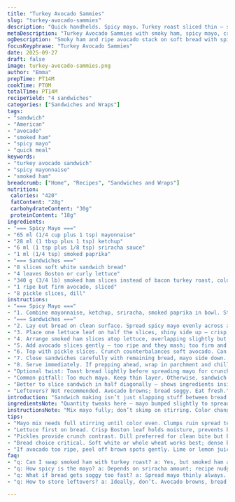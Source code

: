 ```yaml
---
title: "Turkey Avocado Sammies"
slug: "turkey-avocado-sammies"
description: "Quick handhelds. Spicy mayo. Turkey roast sliced thin — swapped bacon turkey for smoked ham — avocado ripe but firm. Pickles tart, crunchy. Bread toasted? No, soft, pillowy. Balance textures simple but key. Sriracha kick hold back or unleash. Mix mayo ingredients thoroughly so smoky paprika blends fully; uneven seasoning ruins spread. Lettuce crisp, bright green, Boston leaf folds easily. Timing? Watch avocados — brown spots kill the vibe. Sandwiches stack, fragile — handle gently. Keep all chilled except bread near room temp — moisture control matters, soggy bread = disaster. Messy? Yes. Worth it? Always."
metaDescription: "Turkey Avocado Sammies with smoky ham, spicy mayo, crisp lettuce, and dill pickles. Soft bread, creamy avocado, subtle heat – balance textures, flavors, timing key."
ogDescription: "Smoky ham and ripe avocado stack on soft bread with spicy mayo and crunchy pickles. Handle gently, watch mayo spread thin, eat fresh, no sog."
focusKeyphrase: "Turkey Avocado Sammies"
date: 2025-09-27
draft: false
image: turkey-avocado-sammies.png
author: "Emma"
prepTime: PT14M
cookTime: PT0M
totalTime: PT14M
recipeYield: "4 sandwiches"
categories: ["Sandwiches and Wraps"]
tags:
- "sandwich"
- "American"
- "avocado"
- "smoked ham"
- "spicy mayo"
- "quick meal"
keywords:
- "turkey avocado sandwich"
- "spicy mayonnaise"
- "smoked ham"
breadcrumb: ["Home", "Recipes", "Sandwiches and Wraps"]
nutrition: 
 calories: "420"
 fatContent: "28g"
 carbohydrateContent: "30g"
 proteinContent: "18g"
ingredients:
- "=== Spicy Mayo ==="
- "65 ml (1/4 cup plus 1 tsp) mayonnaise"
- "28 ml (1 tbsp plus 1 tsp) ketchup"
- "6 ml (1 tsp plus 1/8 tsp) sriracha sauce"
- "1 ml (1/4 tsp) smoked paprika"
- "=== Sandwiches ==="
- "8 slices soft white sandwich bread"
- "4 leaves Boston or curly lettuce"
- "340 g (3/4 lb) smoked ham slices instead of bacon turkey roast, cold"
- "1 ripe but firm avocado, sliced"
- "8 pickle slices, dill"
instructions:
- "=== Spicy Mayo ==="
- "1. Combine mayonnaise, ketchup, sriracha, smoked paprika in bowl. Stir until fully blended, color even. Scrape sides — no clumps. This layer delivers zip; too much sriracha numbs, too little dull. Use taste as guide."
- "=== Sandwiches ==="
- "2. Lay out bread on clean surface. Spread spicy mayo evenly across all slices. Avoid pooling; too much and bread sogs fast."
- "3. Place one lettuce leaf on half the slices, shiny side up — crisp, fresh. If leaves too big, trim gently to fit bread."
- "4. Arrange smoked ham slices atop lettuce, overlapping slightly but no piles. Remember; layering too thick overwhelms avocado."
- "5. Add avocado slices gently — too ripe and they mash; too firm and they lack butteriness. Look for uniform pale green. Lay slices across ham, not stacked. Avoid brown edges."
- "6. Top with pickle slices. Crunch counterbalances soft avocado. Can use bread and butter pickles for twist. Dill stays true to classic."
- "7. Close sandwiches carefully with remaining bread, mayo side down. Press lightly to hold together without crushing."
- "8. Serve immediately. If prepping ahead, wrap in parchment and chill max 1 hour. Moisture from avocado and pickle will soften bread beyond that."
- "Optional twist: Toast bread lightly before spreading mayo for crunch. Butter bread first; acts as moisture barrier. Also try swapping lettuce for arugula for peppery bite which cuts richness."
- "Common pitfall: Too much mayo. Keep thin layer. Otherwise, sandwich turns sloppy and falls apart fast."
- "Better to slice sandwich in half diagonally — shows ingredients inside, easier to handle."
- "Leftovers? Not recommended. Avocado browns; bread soggy. Eat fresh."
introduction: "Sandwich making isn’t just slapping stuff between bread. It’s balance, timing, texture. Too much mayo and bread gone soggy under your fingers. Avocado? Ripeness borderline is everything. I swapped usual turkey roast bacon style for smoked ham last time; game changer — richer, more pronounced smoky notes. Mayo? Not plain. A little heat, the sriracha buzz layered with paprika smoke, cuts fatty ham and creamy avocado. Lettuce acts like a little crisp fence, holds moisture at bay but stays tender. Pickles bite clean through the creaminess. Toasting bread sometimes, sure. But soft bread doubles down on tenderness contrast with crunch from pickles and lettuce. Messy? Yep. No gloves here. Handles get sticky, but that’s part of the ritual. Best eaten right away, no waiting. Don’t let avocado brown kill your vibes. Trust your eyes. This is more than recipe; it’s a method, an instinct."
ingredientsNote: "Quantity tweaks here — mayo bumped slightly to spread easier; sriracha upped a bit but watch your tolerance. Swapped out traditional bacon turkey roast for smoked ham; if none on hand, roast turkey works but the smokiness dulls, so add a pinch liquid smoke or smoked salt to spice mayo. Use soft sandwich bread, white or whole wheat, but avoid dense breads that swallow moisture. Avocado ripe, not mush; test by gently squeezing — should give slightly but no mush. Pickles, dill recommended but bread and butter add sweetness for alternate twist. Lettuce Boston for soft crunch, curly for slight bitterness. Mayo mix requires full stirring — pigment isolated means uneven taste. Keep ingredients cold; prevents avocado from turning quickly, lettuce wilting. If too ripe avocado, peel off bad spots and consider tossing in lime juice; keeps color, adds brightness."
instructionsNote: "Mix mayo fully; don’t skimp on stirring. Color change tells you it’s homogenous — crucial for even flavor. Spread thin to prevent wet bread syndrome. Layering sequence — lettuce first, then ham, then avocado, then pickles — each has purpose. Lettuce shields bread from moisture, ham creates savory base, avocado delivers cream, pickle crunch cuts richness. Handle avocado with care; mushy slices lead to sloppy mess. Close sandwiches gently; a rough press flattens everything. Serve right away unless wrapping tightly and chilling max hour — longer and bread sogs. Toasting bread adds crunch but risks drying sandwich, so butter first; moisture barrier method learned after many soggy failures. Slice diagonally to show filling. Leftovers generally poor quality. Don’t store avocado sliced unless rubbed with lemon or lime juice. Keep sandwich cool but avoid fridge stale bread effect."
tips:
- "Mayo mix needs full stirring until color even. Clumps ruin spread texture and can cause uneven heat. Use taste tests when adding sriracha. Too much numbs; too little dulls. Scrape bowl sides often. Layer thinly. Thick mayo pools wreck bread quick; sogging happens fast after stacking."
- "Lettuce first on bread. Crisp Boston leaf holds moisture, prevents bread sog. Leaf size varies; trim edges to fit but keep shape intact. Layer ham atop lettuce, overlapping slices just enough to cover surface without piling. Thick layers crush avocado, ruin bite balance. Avocado slices go next. Avoid stacking or mashed patches. Brown edges kill color, taste, texture."
- "Pickles provide crunch contrast. Dill preferred for clean bite but bread and butter pickles add different sweet note. Quantity matters; too many overwhelm, too few lose crunch element. Sandwich close gently; pressing too hard smashes creaminess, ruins structure. Handle stack carefully. Fragile construction mostly bread-soft but stuffing delicate."
- "Bread choice critical. Soft white or whole wheat works best; dense breads trap moisture, bread sog; toast optionally, but butter first. Butter forms moisture barrier. Toast crunch alters texture though risks drying sandwich. Keep everything chilled except bread near room temp. Moisture control avoids limp bread; temp differences speed sogging."
- "If avocado too ripe, peel off brown spots gently. Lime or lemon juice splash helps hold color if prepping ahead. Wrap and chill max 1 hour if stuffing done early. Longer waits turn bread soggy, avocado browns fast. Slice sandwich diagonally to reveal layers, easier to hold. Leftovers not advised; fresh eat only."
faq:
- "q: Can I swap smoked ham with turkey roast? a: Yes, but smoked ham adds smoky depth lost with turkey. If using turkey try pinch smoked salt or a few drops liquid smoke in mayo. Flavor flattens without these. Texture similar. Cold meat better for firmness stacking."
- "q: How spicy is the mayo? a: Depends on sriracha amount; recipe nudges toward balance. Too much masks other flavors, numb tongue style. Taste while mixing. Adjust gradually. Also smoky paprika adds subtle warmth not heat. Use less if heat intolerant."
- "q: What if bread gets soggy too fast? a: Spread mayo thinly always. Avoid pools between layers. Use buttered toasted bread if soggy risk high. Keep ingredients chilled but bread at room temp before assembling to balance moisture transfer. Lettuce layer main shield stopping sog effect."
- "q: How to store leftovers? a: Ideally, don’t. Avocado browns, bread limp fast. Wrap tight in parchment, chill max hour if prepping ahead. Rub avocado with citrus to slow browning. Refrigerate but bread dries or gets stale. No freezer option. Fresh is only good option."

---
```

